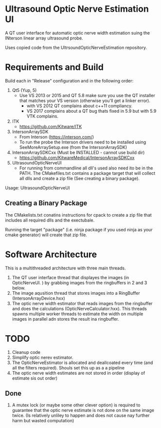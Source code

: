 # Ultrasound Optic Nerve Estimation UI

A QT user interface for automatic optic nerve width estimation suing the INterson linear array ultrasound probe.

Uses copied code from the UltrsoundOpticNerveEstimation repository.



# Requirements and Build

Build each in "Release" configuration and in the following order:
1. Qt5 (Yup, 5)
   + Use VS 2013 or 2015 and QT 5.8 make sure you use the QT installer that matches your VS version (otherwise you'll get a linker error).
     + with VS 2012 QT complains about c++11 compliancy.
     + VS 2017 complains about a QT bug thats fixed in 5.9 but with 5.9 VTK complains.   
2. ITK
   + https://github.com/Kitware/ITK
3. IntersonArraySDK
   + From Interson (https://interson.com/)
   + To run the probe the Interson drivers need to be installed using SeeMoreArraySetup.exe (from the IntersonArraySDK)
4. IntersonArraySDKCxx (Must be INSTALLED - cannot use build dir)
   + https://github.com/KitwareMedical/IntersonArraySDKCxx
5. UltrasoundOpticNerveUI
    + For running from commandline all dll's used also need ito be in the PATH. 
      The CMakefiles.txt contains a package target that will collect all dlls and create a zip file (See creating a binary package).
    

Usage:
UltrasoundOpticNerveUI

## Creating a Binary Package

The CMakelists.txt conatins instructions for cpack to create a zip file that
includes all required dlls and the exectubale.

Running the target "package" (i.e. ninja package if you used ninja as your cmake generator) 
will create that zip file. 
 

# Software Architecture 

This is a multithreaded architecture with three main threads.
1. The QT user interface thread that displayes the images (in OpticNerveUI. ) by grabbing images from the ringbuffers in 2 and 3 below.
2. The image aqusition thread that stores images into a RingBuffer (IntersonArrayDevice.hxx)
3. The optic nerve width estimator that reads images from the ringbuffer and does the calculations (OpticNerveCalculator.hxx). This threads spawns multiple worker threads to estimate the width on multiple images in parallel adn stores the result ina ringbuffer.


# TODO
1. Cleanup code
2. Simplify optic nerev estimator. 
3. The OpticNerveEstimator is allocated and deallcoated every time (and all the filters required). Shouls set this up as a a pipeline 
4. The optic nerve width estimates are not stored in order (display of estimate sis out order)

## Done
1. A mutex lock (or maybe some other clever option) is required to guarantee that the optic nerve estimate is not done on the same image twice. (Is relatively unliley to happen and does not cause nay further harm but wasted computation)
